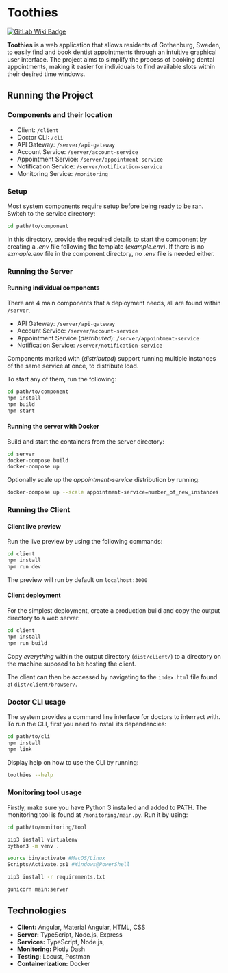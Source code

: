 <h1>Toothies</h1>

[![GitLab Wiki Badge](https://img.shields.io/badge/GitLab-Wiki-d94a34.svg?logo=gitlab)](https://git.chalmers.se/courses/dit355/2024/student_teams/dit356_2024_04/toothies.wiki.git)

**Toothies** is a web application that allows residents of Gothenburg, Sweden, to easily find and book dentist appointments through an intuitive graphical user interface. The project aims to simplify the process of booking dental appointments, making it easier for individuals to find available slots within their desired time windows.

## Running the Project

### Components and their location

- Client: `/client`
- Doctor CLI: `/cli`
- API Gateway: `/server/api-gateway`
- Account Service: `/server/account-service`
- Appointment Service: `/server/appointment-service`
- Notification Service: `/server/notification-service`
- Monitoring Service: `/monitoring`

### Setup

Most system components require setup before being ready to be ran. Switch to the service directory:

```sh
cd path/to/component
```

In this directory, provide the required details to start the component by creating a _.env_ file following the template (_example.env_). If there is no _exmaple.env_ file in the component directory, no _.env_ file is needed either.

### Running the Server

#### Running individual components

There are 4 main components that a deployment needs, all are found within `/server`. 

- API Gateway: `/server/api-gateway`
- Account Service: `/server/account-service`
- Appointment Service (_distributed_): `/server/appointment-service`
- Notification Service: `/server/notification-service`

Components marked with (_distributed_) support running multiple instances of the same service at once, to distribute load.

To start any of them, run the following:

```sh
cd path/to/component
npm install
npm build
npm start
```

#### Running the server with Docker

Build and start the containers from the server directory:

```sh
cd server
docker-compose build
docker-compose up
```

Optionally scale up the _appointment-service_ distribution by running:

```sh
docker-compose up --scale appointment-service=number_of_new_instances
```

### Running the Client

#### Client live preview

Run the live preview by using the following commands:

```sh
cd client
npm install
npm run dev
```

The preview will run by default on `localhost:3000`

#### Client deployment

For the simplest deployment, create a production build and copy the output directory to a web server:

```sh
cd client
npm install
npm run build
```

Copy _everything_ within the output directory (`dist/client/`) to a directory on the machine suposed to be hosting the client.

The client can then be accessed by navigating to the `index.html` file found at `dist/client/browser/`.

### Doctor CLI usage

The system provides a command line interface for doctors to interract with. To run the CLI, first you need to install its dependencies:

```sh
cd path/to/cli
npm install
npm link
```

Display help on how to use the CLI by running:

```sh
toothies --help
```

### Monitoring tool usage

Firstly, make sure you have Python 3 installed and added to PATH. The monitoring tool is found at `/monitoring/main.py`. Run it by using:

```sh
cd path/to/monitoring/tool

pip3 install virtualenv
python3 -m venv .

source bin/activate #MacOS/Linux
Scripts/Activate.ps1 #Windows@PowerShell

pip3 install -r requirements.txt

gunicorn main:server
```

## Technologies

- **Client:** Angular, Material Angular, HTML, CSS
- **Server:** TypeScript, Node.js, Express
- **Services:** TypeScript, Node.js,
- **Monitoring:** Plotly Dash
- **Testing:** Locust, Postman
- **Containerization:** Docker
